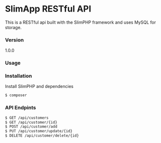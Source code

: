 # SlimApp RESTful API

This is a RESTful api built with the SlimPHP framework and uses MySQL for storage.

### Version
1.0.0

### Usage


### Installation

Install SlimPHP and dependencies

```sh
$ composer
```
### API Endpints
```sh
$ GET /api/customers
$ GET /api/customer/{id}
$ POST /api/customer/add
$ PUT /api/customer/update/{id}
$ DELETE /api/customer/delete/{id}
```
